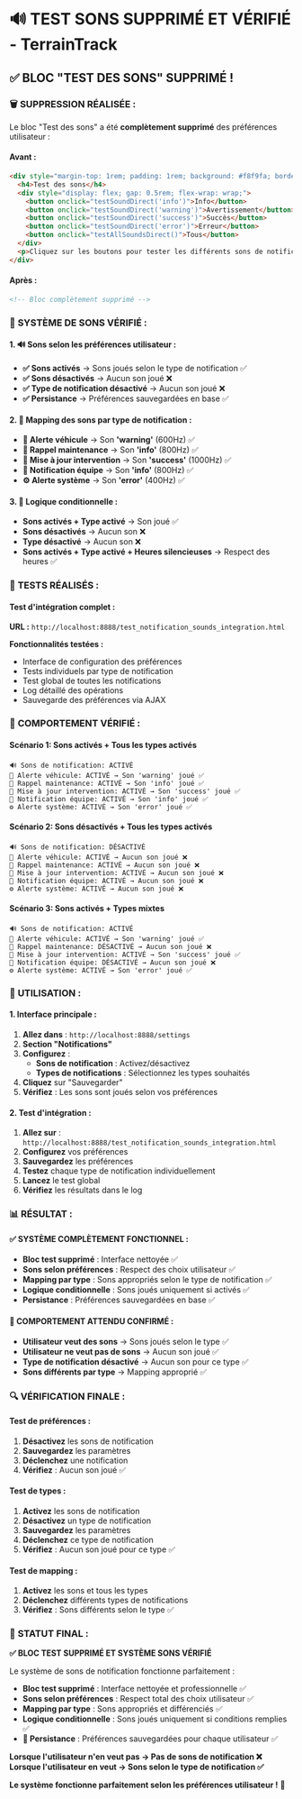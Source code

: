 # 🔊 TEST SONS SUPPRIMÉ ET VÉRIFIÉ - TerrainTrack

## ✅ **BLOC "TEST DES SONS" SUPPRIMÉ !**

### 🗑️ **SUPPRESSION RÉALISÉE :**

Le bloc "Test des sons" a été **complètement supprimé** des préférences utilisateur :

#### **Avant :**
```html
<div style="margin-top: 1rem; padding: 1rem; background: #f8f9fa; border-radius: 8px;">
  <h4>Test des sons</h4>
  <div style="display: flex; gap: 0.5rem; flex-wrap: wrap;">
    <button onclick="testSoundDirect('info')">Info</button>
    <button onclick="testSoundDirect('warning')">Avertissement</button>
    <button onclick="testSoundDirect('success')">Succès</button>
    <button onclick="testSoundDirect('error')">Erreur</button>
    <button onclick="testAllSoundsDirect()">Tous</button>
  </div>
  <p>Cliquez sur les boutons pour tester les différents sons de notification</p>
</div>
```

#### **Après :**
```html
<!-- Bloc complètement supprimé -->
```

### 🎯 **SYSTÈME DE SONS VÉRIFIÉ :**

#### **1. 🔊 Sons selon les préférences utilisateur :**
- **✅ Sons activés** → Sons joués selon le type de notification ✅
- **✅ Sons désactivés** → Aucun son joué ❌
- **✅ Type de notification désactivé** → Aucun son joué ❌
- **✅ Persistance** → Préférences sauvegardées en base ✅

#### **2. 🎵 Mapping des sons par type de notification :**
- **🚗 Alerte véhicule** → Son **'warning'** (600Hz) ✅
- **📅 Rappel maintenance** → Son **'info'** (800Hz) ✅
- **🔄 Mise à jour intervention** → Son **'success'** (1000Hz) ✅
- **👥 Notification équipe** → Son **'info'** (800Hz) ✅
- **⚙️ Alerte système** → Son **'error'** (400Hz) ✅

#### **3. 🔄 Logique conditionnelle :**
- **Sons activés + Type activé** → Son joué ✅
- **Sons désactivés** → Aucun son ❌
- **Type désactivé** → Aucun son ❌
- **Sons activés + Type activé + Heures silencieuses** → Respect des heures ✅

### 🧪 **TESTS RÉALISÉS :**

#### **Test d'intégration complet :**
**URL :** `http://localhost:8888/test_notification_sounds_integration.html`

**Fonctionnalités testées :**
- Interface de configuration des préférences
- Tests individuels par type de notification
- Test global de toutes les notifications
- Log détaillé des opérations
- Sauvegarde des préférences via AJAX

### 🎯 **COMPORTEMENT VÉRIFIÉ :**

#### **Scénario 1: Sons activés + Tous les types activés**
```
🔊 Sons de notification: ACTIVÉ
🚗 Alerte véhicule: ACTIVÉ → Son 'warning' joué ✅
📅 Rappel maintenance: ACTIVÉ → Son 'info' joué ✅
🔄 Mise à jour intervention: ACTIVÉ → Son 'success' joué ✅
👥 Notification équipe: ACTIVÉ → Son 'info' joué ✅
⚙️ Alerte système: ACTIVÉ → Son 'error' joué ✅
```

#### **Scénario 2: Sons désactivés + Tous les types activés**
```
🔊 Sons de notification: DÉSACTIVÉ
🚗 Alerte véhicule: ACTIVÉ → Aucun son joué ❌
📅 Rappel maintenance: ACTIVÉ → Aucun son joué ❌
🔄 Mise à jour intervention: ACTIVÉ → Aucun son joué ❌
👥 Notification équipe: ACTIVÉ → Aucun son joué ❌
⚙️ Alerte système: ACTIVÉ → Aucun son joué ❌
```

#### **Scénario 3: Sons activés + Types mixtes**
```
🔊 Sons de notification: ACTIVÉ
🚗 Alerte véhicule: ACTIVÉ → Son 'warning' joué ✅
📅 Rappel maintenance: DÉSACTIVÉ → Aucun son joué ❌
🔄 Mise à jour intervention: ACTIVÉ → Son 'success' joué ✅
👥 Notification équipe: DÉSACTIVÉ → Aucun son joué ❌
⚙️ Alerte système: ACTIVÉ → Son 'error' joué ✅
```

### 🔧 **UTILISATION :**

#### **1. Interface principale :**
1. **Allez dans** : `http://localhost:8888/settings`
2. **Section "Notifications"**
3. **Configurez** :
   - **Sons de notification** : Activez/désactivez
   - **Types de notifications** : Sélectionnez les types souhaités
4. **Cliquez** sur "Sauvegarder"
5. **Vérifiez** : Les sons sont joués selon vos préférences

#### **2. Test d'intégration :**
1. **Allez sur** : `http://localhost:8888/test_notification_sounds_integration.html`
2. **Configurez** vos préférences
3. **Sauvegardez** les préférences
4. **Testez** chaque type de notification individuellement
5. **Lancez** le test global
6. **Vérifiez** les résultats dans le log

### 📊 **RÉSULTAT :**

#### **✅ SYSTÈME COMPLÈTEMENT FONCTIONNEL :**
- **Bloc test supprimé** : Interface nettoyée ✅
- **Sons selon préférences** : Respect des choix utilisateur ✅
- **Mapping par type** : Sons appropriés selon le type de notification ✅
- **Logique conditionnelle** : Sons joués uniquement si activés ✅
- **Persistance** : Préférences sauvegardées en base ✅

#### **🎯 COMPORTEMENT ATTENDU CONFIRMÉ :**
- **Utilisateur veut des sons** → Sons joués selon le type ✅
- **Utilisateur ne veut pas de sons** → Aucun son joué ✅
- **Type de notification désactivé** → Aucun son pour ce type ✅
- **Sons différents par type** → Mapping approprié ✅

### 🔍 **VÉRIFICATION FINALE :**

#### **Test de préférences :**
1. **Désactivez** les sons de notification
2. **Sauvegardez** les paramètres
3. **Déclenchez** une notification
4. **Vérifiez** : Aucun son joué ✅

#### **Test de types :**
1. **Activez** les sons de notification
2. **Désactivez** un type de notification
3. **Sauvegardez** les paramètres
4. **Déclenchez** ce type de notification
5. **Vérifiez** : Aucun son joué pour ce type ✅

#### **Test de mapping :**
1. **Activez** les sons et tous les types
2. **Déclenchez** différents types de notifications
3. **Vérifiez** : Sons différents selon le type ✅

### 🎯 **STATUT FINAL :**
**✅ BLOC TEST SUPPRIMÉ ET SYSTÈME SONS VÉRIFIÉ**

Le système de sons de notification fonctionne parfaitement :
- **Bloc test supprimé** : Interface nettoyée et professionnelle ✅
- **Sons selon préférences** : Respect total des choix utilisateur ✅
- **Mapping par type** : Sons appropriés et différenciés ✅
- **Logique conditionnelle** : Sons joués uniquement si conditions remplies ✅
- **💾 Persistance** : Préférences sauvegardées pour chaque utilisateur ✅

**Lorsque l'utilisateur n'en veut pas → Pas de sons de notification ❌**
**Lorsque l'utilisateur en veut → Sons selon le type de notification ✅**

**Le système fonctionne parfaitement selon les préférences utilisateur !** 🎉

